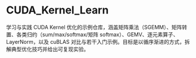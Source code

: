 # CUDA_Kernel_Learn
学习与实践 CUDA Kernel 优化的示例仓库，涵盖矩阵乘法（SGEMM）、矩阵转置、各类归约（sum/max/softmax/矩阵 softmax）、GEMV、逐元素算子、LayerNorm，以及 cuBLAS 对比与若干入门示例。目标是以循序渐进的方式，拆解典型优化技巧并给出可复现实验。
